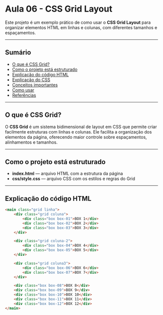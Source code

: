 # Aula 06 - CSS Grid Layout

Este projeto é um exemplo prático de como usar o **CSS Grid Layout** para organizar elementos HTML em linhas e colunas, com diferentes tamanhos e espaçamentos.

---

## Sumário

- [O que é CSS Grid?](#o-que-é-css-grid)
- [Como o projeto está estruturado](#como-o-projeto-está-estruturado)
- [Explicação do código HTML](#explicação-do-código-html)
- [Explicação do CSS](#explicação-do-css)
- [Conceitos importantes](#conceitos-importantes)
- [Como usar](#como-usar)
- [Referências](#referências)

---

## O que é CSS Grid?

O **CSS Grid** é um sistema bidimensional de layout em CSS que permite criar facilmente estruturas com linhas e colunas. Ele facilita a organização dos elementos da página, oferecendo maior controle sobre espaçamentos, alinhamentos e tamanhos.

---

## Como o projeto está estruturado

- **index.html** — arquivo HTML com a estrutura da página
- **css/style.css** — arquivo CSS com os estilos e regras do Grid

---

## Explicação do código HTML

```html
<main class="grid linha">
    <div class="grid coluna">
        <div class="box box-01">BOX 1</div>
        <div class="box box-02">BOX 2</div>
        <div class="box box-03">BOX 3</div>
    </div>

    <div class="grid coluna-2">
        <div class="box box-04">BOX 4</div>
        <div class="box box-05">BOX 5</div>
    </div>

    <div class="grid coluna3">
        <div class="box box-06">BOX 6</div>
        <div class="box box-07">BOX 7</div>
    </div>

    <div class="box box-08">BOX 8</div>
    <div class="box box-09">BOX 9</div>
    <div class="box box-10">BOX 10</div>
    <div class="box box-11">BOX 11</div>
    <div class="box box-12">BOX 12</div>
</main>
